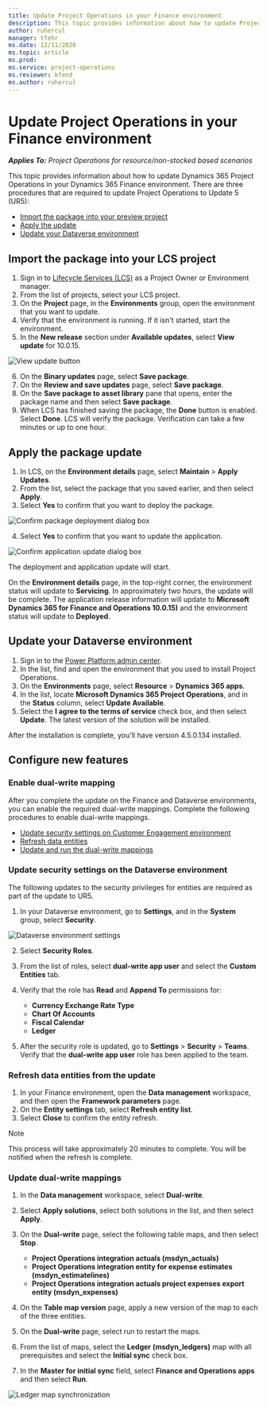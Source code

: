```yaml
---
title: Update Project Operations in your Finance environment
description: This topic provides information about how to update Project Operations in your Dynamics 365 Finance environment.
author: ruhercul
manager: tfehr
ms.date: 12/11/2020
ms.topic: article
ms.prod:
ms.service: project-operations
ms.reviewer: kfend 
ms.author: ruhercul
---
```


# Update Project Operations in your Finance environment

_**Applies To:** Project Operations for resource/non-stocked based scenarios_


This topic provides information about how to update Dynamics 365 Project Operations in your Dynamics 365 Finance environment. There are three procedures that are required to update Project Operations to Update 5 (UR5):

- [Import the package into your preview project](#import)
- [Apply the update](#apply)
- [Update your Dataverse environment](#update)

## <a name="import"></a>Import the package into your LCS project

1. Sign in to [Lifecycle Services (LCS)](https://lcs.dynamics.com/) as a Project Owner or Environment manager.
2. From the list of projects, select your LCS project.
3. On the **Project** page, in the **Environments** group, open the environment that you want to update.
4. Verify that the environment is running. If it isn't started, start the environment.
5. In the **New release** section under **Available updates**, select **View update** for 10.0.15.

![View update button](media/view-update.png)

6. On the **Binary updates** page, select **Save package**.
7. On the **Review and save updates** page, select **Save package**.
8. On the **Save package to asset library** pane that opens, enter the package name and then select **Save package**.
9. When LCS has finished saving the package, the **Done** button is enabled. Select **Done**. LCS will verify the package. Verification can take a few minutes or up to one hour.


## <a name="apply"></a>Apply the package update

1. In LCS, on the **Environment details** page, select **Maintain** > **Apply Updates**.
2. From the list, select the package that you saved earlier, and then select **Apply**.
3. Select **Yes** to confirm that you want to deploy the package.

![Confirm package deployment dialog box](media/confirm-package-deployment.png)

4. Select **Yes** to confirm that you want to update the application.

![Confirm application update dialog box](media/confirm-application-update.png)

The deployment and application update will start. 

On the **Environment details** page, in the top-right corner, the environment status will update to **Servicing**. In approximately two hours, the update will be complete. 
The application release information will update to **Microsoft Dynamics 365 for Finance and Operations 10.0.15)** and the environment status will update to **Deployed**.


## <a name="update"></a>Update your Dataverse environment

1. Sign in to the [Power Platform admin center](https://admin.powerplatform.com/).
2. In the list, find and open the environment that you used to install Project Operations.
3. On the **Environments** page, select **Resource** > **Dynamics 365 apps**.
4. In the list, locate **Microsoft Dynamics 365 Project Operations**, and in the **Status** column, select **Update Available**.
5. Select the **I agree to the terms of service** check box, and then select **Update**. The latest version of the solution will be installed.

After the installation is complete, you'll have version 4.5.0.134 installed.

## Configure new features

### Enable dual-write mapping

After you complete the update on the Finance and Dataverse environments, you can enable the required dual-write mappings. Complete the following procedures to enable dual-write mappings.

- [Update security settings on Customer Engagement environment](#security)
- [Refresh data entities](#refresh)
- [Update and run the dual-write mappings](#run)

### <a name="security"></a>Update security settings on the Dataverse environment

The following updates to the security privileges for entities are required as part of the update to UR5.

1. In your Dataverse environment, go to **Settings**, and in the **System** group, select **Security**.

![Dataverse environment settings](media/Picture21.png)

2. Select **Security Roles**.
3. From the list of roles, select **dual-write app user** and select the **Custom Entities** tab. 
4. Verify that the role has **Read** and **Append To** permissions for:

      - **Currency Exchange Rate Type**
      - **Chart Of Accounts** 
      - **Fiscal Calendar** 
      - **Ledger**

5. After the security role is updated, go to **Settings** > **Security** > **Teams**. Verify that the **dual-write app user** role has been applied to the team. 

### <a name="refresh"></a>Refresh data entities from the update

1. In your Finance environment, open the **Data management** workspace, and then open the **Framework parameters** page.
2. On the **Entity settings** tab, select **Refresh entity list**.
3. Select **Close** to confirm the entity refresh.

 > [!NOTE]
 > This process will take approximately 20 minutes to complete. You will be notified when the refresh is complete.

### <a name="run"></a>Update dual-write mappings

1. In the **Data management** workspace, select **Dual-write**.
2. Select **Apply solutions**, select both solutions in the list, and then select **Apply**.
3. On the **Dual-write** page, select the following table maps, and then select **Stop**.

    - **Project Operations integration actuals (msdyn_actuals)**
    - **Project Operations integration entity for expense estimates (msdyn_estimatelines)**
    - **Project Operations integration actuals project expenses export entity (msdyn_expenses)**

4. On the **Table map version** page, apply a new version of the map to each of the three entities.
5. On the **Dual-write** page, select run to restart the maps.
6. From the list of maps, select the **Ledger (msdyn_ledgers)** map with all prerequisites and select the **Initial sync** check box. 
7. In the **Master for initial sync** field, select **Finance and Operations apps** and then select **Run**.
 
 ![Ledger map synchronization](media/DW6.png)
 
